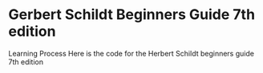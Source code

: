 # Gerbert Schildt Beginners Guide 7th edition
Learning Process
Here is the code for the Herbert Schildt beginners guide 7th edition
